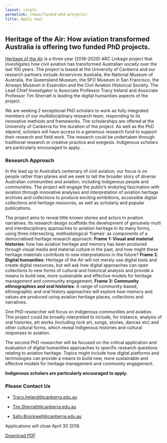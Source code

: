 ```yaml
---
layout: single
permalink: /news/funded-phd-projects/
title: Apply now!
---
```



## Heritage of the Air: How aviation transformed Australia is offering two funded PhD projects.

[Heritage of the Air](/) is a three year (2018-2020) ARC Linkage project that investigates how civil aviation has transformed Australian society over the last 100 years. The project is based at the University of Canberra and our research partners include Airservices Australia, the National Museum of Australia, the Queensland Museum, the SFO Museum in San Francisco, the Airways Museum in Essendon and the Civil Aviation Historical Society. The Lead Chief Investigator is Associate Professor Tracy Ireland and Associate Professor Tim Sherratt is leading the digital humanities aspects of the project.

We are seeking 2 exceptional PhD scholars to work as fully integrated members of our multidisciplinary research team, responding to its innovative methods and frameworks. The scholarships are offered at the University of Canberra for the duration of the project. As well as the PhD stipend, scholars will have access to a generous research fund to support their research and field work. The research could be undertaken through traditional research or creative practice and exegesis. Indigenous scholars are particularly encouraged to apply.

### Research Approach

In the lead up to Australia’s centenary of civil aviation, our focus is on people rather than planes and we seek to tell the broader story of diverse Australian communities and aviation, including Indigenous people and communities. The project will engage the public’s enduring fascination with aviation through innovative analyses and interpretation of aviation heritage archives and collections to produce exciting exhibitions, accessible digital collections and heritage resources, as well as scholarly and popular publications.

The project aims to reveal little known stories and actors in aviation narratives. Its research design scaffolds the development of genuinely multi and interdisciplinary approaches to aviation heritage in its many forms, using three intersecting, methodological ‘frames’ as components of a democratised heritage research approach: **Frame 1: Visual and material histories**: how has aviation heritage and memory has been produced through visual media and material culture in the past, and how might these heritage materials contribute to new interpretations in the future? **Frame 2. Digital humanities**: Heritage of the Air will not merely use digital tools and create digital resources, but will ask how digital approaches can open collections to new forms of cultural and historical analysis and provide a means to build new, more sustainable and effective models for heritage management and community engagement. **Frame 3: Community ethnographies and oral histories**: A range of community-based, ethnographic and oral history approaches will explore how memory and values are produced using aviation heritage places, collections and narratives.

One PhD researcher will focus on Indigenous communities and aviation. This project could be broadly interpreted to include, for instance, analysis of oral histories, art works (including rock art, songs, stories, dances etc) and other cultural forms, which reveal Indigenous histories and cultural responses to aviation.

The second PhD researcher will be focused on the critical application and evaluation of digital humanities approaches to specific research questions relating to aviation heritage. Topics might include how digital platforms and technologies can provide a means to build new, more sustainable and effective models for heritage management and community engagement.

**Indigenous scholars are particularly encouraged to apply.**

### Please Contact Us

* Tracy.Ireland@canberra.edu.au

* Tim.Sherratt@canberra.edu.au

* Sally.Brockwell@canberra.edu.au

Applications will close April 30 2018.

[Download PDF <i class="fas fa-file-pdf"></i>](/assets/pdfs/Heritage-of-the-Air-PhD-Scholars.pdf)
